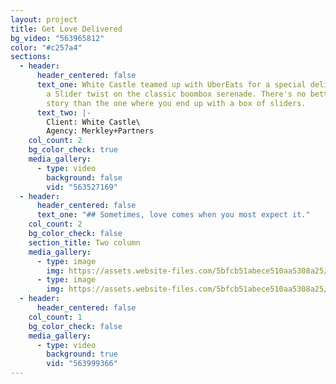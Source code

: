 ```yaml
---
layout: project
title: Get Love Delivered
bg_video: "563965812"
color: "#c257a4"
sections:
  - header:
      header_centered: false
      text_one: White Castle teamed up with UberEats for a special delivery, by taking
        a Slider twist on the classic boombox serenade. There's no better love
        story than the one where you end up with a box of sliders.
      text_two: |-
        Client: White Castle\
        Agency: Merkley+Partners
    col_count: 2
    bg_color_check: true
    media_gallery:
      - type: video
        background: false
        vid: "563527169"
  - header:
      header_centered: false
      text_one: "## Sometimes, love comes when you most expect it."
    col_count: 2
    bg_color_check: false
    section_title: Two column
    media_gallery:
      - type: image
        img: https://assets.website-files.com/5bfcb51abece510aa5308a25/60cacfa6ec82c3b25e27e9dc_CC_2.jpg
      - type: image
        img: https://assets.website-files.com/5bfcb51abece510aa5308a25/60cacfa637bec9132164d296_CC_1.jpg
  - header:
      header_centered: false
    col_count: 1
    bg_color_check: false
    media_gallery:
      - type: video
        background: true
        vid: "563999366"
---
```

